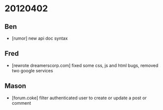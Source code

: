 # 20120402

## Ben
- [rumor] new api doc syntax



## Fred
- [rewrote dreamerscorp.com] fixed some css, js and html bugs, removed two google services



## Mason
- [forum.coke] filter authenticated user to create or update a post or comment